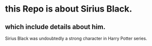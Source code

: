 <html>
<body>
<h1> this Repo is about Sirius Black. </h1>
<h2> which include details about him. </h2>
<p> Sirius Black was undoubtedly a strong character in Harry Potter series. </p>
</body>
</html>
